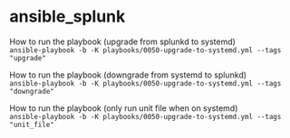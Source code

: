 # ansible_splunk

How to run the playbook (upgrade from splunkd to systemd)<br/>
`ansible-playbook -b -K playbooks/0050-upgrade-to-systemd.yml --tags "upgrade"`

How to run the playbook (downgrade from systemd to splunkd)<br/>
`ansible-playbook -b -K playbooks/0050-upgrade-to-systemd.yml --tags "downgrade"`

How to run the playbook (only run unit file when on systemd)<br/>
`ansible-playbook -b -K playbooks/0050-upgrade-to-systemd.yml --tags "unit_file"`

